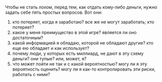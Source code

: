 Чтобы не стать лохом, перед тем, как отдать кому-либо деньги, нужно задать себе пять простых вопросов. Вот они: 
1) кто потеряет, когда я заработаю? все же не могут заработать; кто потеряет?
2) какое у меня преимущество в этой игре? является ли оно достаточным?
3) какой информацией я обладаю, которой не обладают другие? кто еще ею обладает и как использует?
4) почему люди, у которых есть миллиард, не дают в эту схему деньги? они тупые? или, может, я?
5) что может пойти не так и с какой вероятностью? могу ли я эту вероятность оценить? могу ли я как-то контролировать эти риски, работать с ними?
